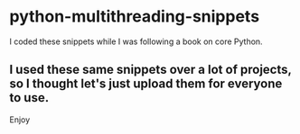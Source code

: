 # python-multithreading-snippets

I coded these snippets while I was following a book on core Python. 

## I used these same snippets over a lot of projects, so I thought let's just upload them for everyone to use. 

Enjoy
